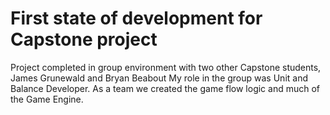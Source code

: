 # First state of development for Capstone project
Project completed in group environment with two other Capstone students, James Grunewald and Bryan Beabout
My role in the group was Unit and Balance Developer. As a team we created the game flow logic and much of the Game Engine.




